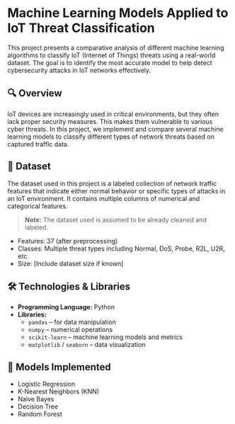 # Machine Learning Models Applied to IoT Threat Classification

This project presents a comparative analysis of different machine learning algorithms to classify IoT (Internet of Things) threats using a real-world dataset. The goal is to identify the most accurate model to help detect cybersecurity attacks in IoT networks effectively.

## 🔍 Overview

IoT devices are increasingly used in critical environments, but they often lack proper security measures. This makes them vulnerable to various cyber threats. In this project, we implement and compare several machine learning models to classify different types of network threats based on captured traffic data.

## 📁 Dataset

The dataset used in this project is a labeled collection of network traffic features that indicate either normal behavior or specific types of attacks in an IoT environment. It contains multiple columns of numerical and categorical features.

> **Note:** The dataset used is assumed to be already cleaned and labeled.

- Features: 37 (after preprocessing)
- Classes: Multiple threat types including Normal, DoS, Probe, R2L, U2R, etc.
- Size: [Include dataset size if known]

## 🛠️ Technologies & Libraries

- **Programming Language:** Python
- **Libraries:**
  - `pandas` – for data manipulation
  - `numpy` – numerical operations
  - `scikit-learn` – machine learning models and metrics
  - `matplotlib` / `seaborn` – data visualization

## 🚀 Models Implemented

- Logistic Regression
- K-Nearest Neighbors (KNN)
- Naive Bayes
- Decision Tree
- Random Forest


